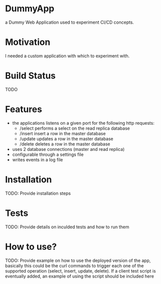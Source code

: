 # DummyApp
a Dummy Web Application used to experiment CI/CD concepts. 

# Motivation
I needed a custom application with which to experiment with. 

# Build Status
TODO

# Features
* the applications listens on a given port for the following http requests:
  * /select performs a select on the read replica database
  * /insert insert a row in the master database
  * /update updates a row in the master database
  * /delete deletes a row in the master database
* uses 2 database connections (master and read replica)
* configurable through a settings file
* writes events in a log file

# Installation
TODO: Provide installation steps

# Tests
TODO: Provide details on inculded tests and how to run them

# How to use?
TODO: Provide example on how to use the deployed version of the app, basically this could be the curl commands to trigger each one of the supported operation (select, insert, update, delete). If a client test script is eventually added, an example of using the script should be included here


